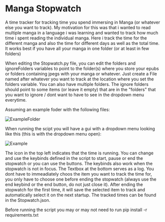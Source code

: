 # Manga Stopwatch
A time tracker for tracking time you spend immersing in Manga (or whatever else you want to track). My motivation for this was that i wanted to read multiple manga in a language i was learning and wanted to track how much time i spent reading the individual manga. Here i track the time for the different manga and also the time for different days as well as the total time. It works best if you have all your manga in one folder (or at least in few folders)

When editing the Stopwatch.py file, you can edit the folders and ignoreFolders variables to point to the folder(s) where you store your epubs or folders containing jpegs with your manga or whatever. Just create a File named after whatever you want to track at the location where you set the folders variable. You can also have multiple folders. The ignore folders should point to some items (or leave it empty) that are in the "folders" that you want to ignore / dont want to have to see in the dropdown menu everytime.

Assuming an example foder with the following files:

![ExampleFolder](https://github.com/user-attachments/assets/5d20c0d9-2515-422f-b96e-42b264ccecc8)

When running the scipt you will have a gui with a dropdown menu looking like this (this is with the dropdown menu open):

![Example](https://github.com/user-attachments/assets/7c5924d2-1d40-4bad-ba04-37ac00859f4c)

The icon in the top left indicates that the time is running. You can change and use the keybinds defined in the script to start, pause or end the stopwatch or you can use the buttons. The keybinds also work when the stopwatch is not in focus. The Textbox at the bottom serves as a log. You dont have to immeadiately choos the item you want to track the time for, you only have to choose one before ending the stopwatch (always use the end keybind or the end button, do not just close it). After ending the stopwatch for the first time, it will save the selected item to track and automatically select it on the next startup. The tracked times can be found in the Stopwatch.json.

Before running the script you may or may not need to run 
pip install -r requirements.txt
